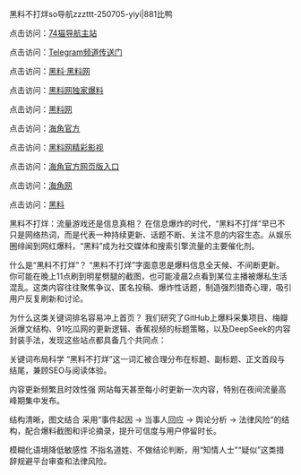 黑料不打烊so导航zzzttt-250705-yiyi|881比鸭

点击访问：<a href="https://74mao.com/">74猫导航主站</a>

点击访问：<a href="https://74mao.com/">Telegram频道传送门</a>

点击访问：<a href="https://heiliaolvzlu3.pages.dev">黑料·黑料网</a>

点击访问：<a href="https://heiliaoyvnrda.pages.dev">黑料网独家爆料</a>

点击访问：<a href="https://haef.pages.dev/">黑料网</a>

点击访问：<a href="https://jha.pages.dev/">海角官方</a>

点击访问：<a href="https://fge-7ja.pages.dev/">黑料网精彩影视</a>

点击访问：<a href="https://ert-6he.pages.dev/">海角官方网页版入口</a>

点击访问：<a href="https://gdas.pages.dev/">海角网</a>

点击访问：<a href="https://haef.pages.dev/">黑料</a>

黑料不打烊：流量游戏还是信息真相？
在信息爆炸的时代，“黑料不打烊”早已不只是网络热词，而是代表一种持续更新、话题不断、关注不息的内容生态。从娱乐圈绯闻到网红爆料，“黑料”成为社交媒体和搜索引擎流量的主要催化剂。

什么是“黑料不打烊”？
“黑料不打烊”字面意思是爆料信息全天候、不间断更新。你可能在晚上11点刷到明星劈腿的截图，也可能凌晨2点看到某位主播被爆私生活混乱。这类内容往往聚焦争议、匿名投稿、爆炸性话题，制造强烈猎奇心理，吸引用户反复刷新和讨论。

为什么这类关键词排名容易冲上首页？
我们研究了GitHub上爆料采集项目、梅瓣派爆文结构、91吃瓜网的更新逻辑、香蕉视频的标题策略，以及DeepSeek的内容封装手法，发现这些站点都具备几个共同点：

关键词布局科学
“黑料不打烊”这一词汇被合理分布在标题、副标题、正文首段与结尾，兼顾SEO与阅读体验。

内容更新频繁且时效性强
网站每天甚至每小时更新一次内容，特别在夜间流量高峰期集中发布。

结构清晰，图文结合
采用“事件起因 → 当事人回应 → 舆论分析 → 法律风险”的结构，配合爆料截图和评论摘录，提升可信度与用户停留时长。

模糊化语境降低敏感性
不指名道姓、不做结论判断，用“知情人士”“疑似”这类措辞规避平台审查和法律风险。
